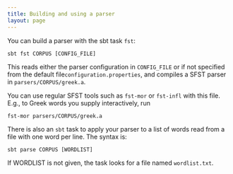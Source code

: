 ```yaml
---
title: Building and using a parser
layout: page
---
```



You can build a parser with the sbt task `fst`:


    sbt fst CORPUS [CONFIG_FILE]

This reads either the parser configuration in `CONFIG_FILE` or if not specified from the default file`configuration.properties`, and compiles a SFST parser in `parsers/CORPUS/greek.a`.

You can use regular SFST tools such as `fst-mor` or `fst-infl` with this file.  E.g., to Greek words you supply interactively, run

    fst-mor parsers/CORPUS/greek.a

There is also an `sbt` task to apply your parser to a list of words read from a file with one word per line.  The syntax is:

    sbt parse CORPUS [WORDLIST]

If WORDLIST is not given, the task looks for a file named `wordlist.txt`.
